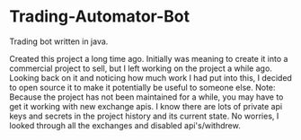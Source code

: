 # Trading-Automator-Bot

Trading bot written in java.

Created this project a long time ago. Initially was meaning to create it into a commercial project to sell, but I left working on the project a while ago. Looking back on it and noticing how much work I had put into this, I decided to open source it to make it potentially be useful to someone else. Note: Because the project has not been maintained for a while, you may have to get it working with new exchange apis.
I know there are lots of private api keys and secrets in the project history and its current state. No worries, I looked through all the exchanges and disabled api's/withdrew.
